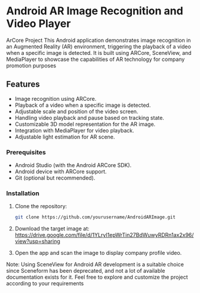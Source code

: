# Android AR Image Recognition and Video Player

ArCore Project
This Android application demonstrates image recognition in an Augmented Reality (AR) environment, triggering the playback of a video when a specific image is detected. 
It is built using ARCore, SceneView, and MediaPlayer to showcase the capabilities of AR technology for company promotion purposes

## Features

- Image recognition using ARCore.
- Playback of a video when a specific image is detected.
- Adjustable scale and position of the video screen.
- Handling video playback and pause based on tracking state.
- Customizable 3D model representation for the AR image.
- Integration with MediaPlayer for video playback.
- Adjustable light estimation for AR scene.


### Prerequisites

- Android Studio (with the Android ARCore SDK).
- Android device with ARCore support.
- Git (optional but recommended).

### Installation

1. Clone the repository:

   ```bash
   git clone https://github.com/yourusername/AndroidARImage.git

2. Download the target image at:
https://drive.google.com/file/d/1YLryI1epWrTin27BdWuwyRDRn1ax2x96/view?usp=sharing

3. Open the app and scan the image to display company profile video.

Note: Using SceneView for Android AR development is a suitable choice since Sceneform has been deprecated, and not a lot of available documentation exists for it. Feel free to explore and customize the project according to your requirements
